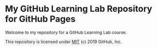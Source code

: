 # My GitHub Learning Lab Repository for GitHub Pages

Welcome to my repository for a GitHub Learning Lab course.


This repository is licensed under [MIT](../LICENSE) (c) 2019 GitHub, Inc.
